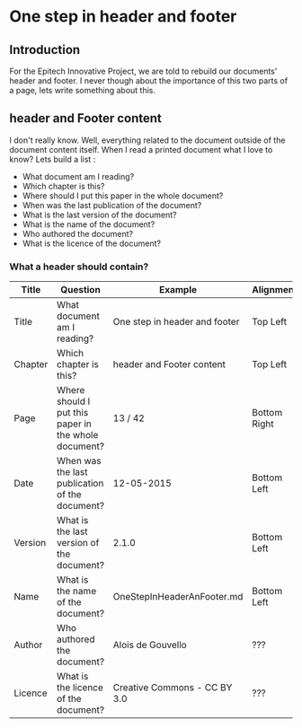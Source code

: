 # One step in header and footer

## Introduction

For the Epitech Innovative Project, we are told to rebuild our documents' header and footer. I never though about the importance of this two parts of a page, lets write something about this.

## header and Footer content

I don't really know. Well, everything related to the document outside of the document content itself. When I read a printed document what I love to know? Lets build a list :

* What document am I reading?
* Which chapter is this?
* Where should I put this paper in the whole document?
* When was the last publication of the document?
* What is the last version of the document?
* What is the name of the document?
* Who authored the document?
* What is the licence of the document?

### What a header should contain?

Title | Question | Example | Alignment
----- | -------- | ------- | ---------
Title | What document am I reading? | One step in header and footer | Top Left
Chapter | Which chapter is this? | header and Footer content | Top Left
Page | Where should I put this paper in the whole document? | 13 / 42 | Bottom Right
Date | When was the last publication of the document? | 12-05-2015 | Bottom Left
Version | What is the last version of the document? | 2.1.0 | Bottom Left
Name | What is the name of the document? | OneStepInHeaderAnFooter.md | Bottom Left
Author | Who authored the document? | Alois de Gouvello | ???
Licence | What is the licence of the document? | Creative Commons - CC BY 3.0 | ???